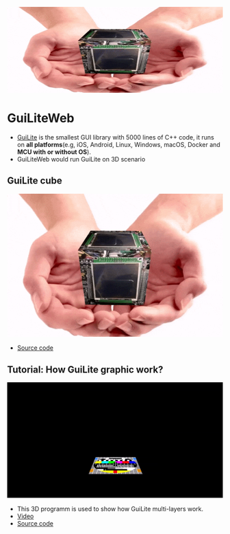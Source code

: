 <p align="center">
    <img src="doc/GuiLiteCube.gif" alt="Image" width="600" height="200"/>
</p>

# GuiLiteWeb
- [GuiLite](https://github.com/idea4good/GuiLite) is the smallest GUI library with 5000 lines of C++ code, it runs on **all platforms**(e.g, iOS, Android, Linux, Windows, macOS, Docker and **MCU with or without OS**).
- GuiLiteWeb would run GuiLite on 3D scenario

## GuiLite cube
![GuiLiteCube](doc/GuiLiteCube.gif)
- [Source code](Cube/main.js)

## Tutorial: How GuiLite graphic work?
![GuiLiteGraphic](doc/GuiLiteGraphic.gif)
- This 3D programm is used to show how GuiLite multi-layers work.
- [Video](https://www.youtube.com/watch?v=QzZJnU5KmDQ)
- [Source code](Graphic/main.js)